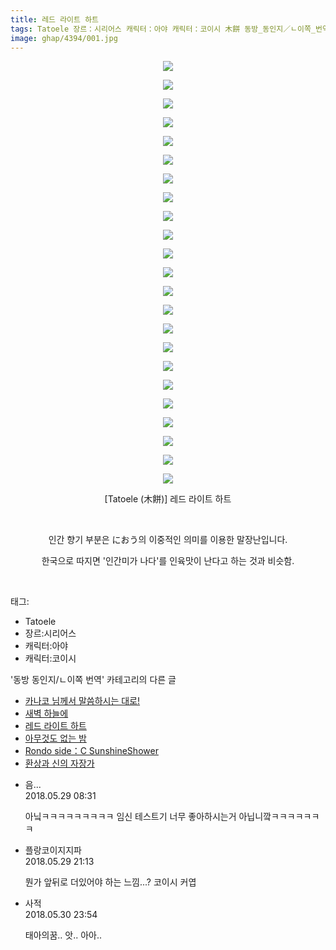```yaml
---
title: 레드 라이트 하트
tags: Tatoele 장르：시리어스 캐릭터：아야 캐릭터：코이시 木餅 동방_동인지／ㄴ이쪽_번역
image: ghap/4394/001.jpg
---
```

<div class="article">
<p style="text-align: center; clear: none; float: none;"><img src="{{ site.nasurl }}/ghap/4394/001.jpg"/></p>
<p style="text-align: center; clear: none; float: none;"><img src="{{ site.nasurl }}/ghap/4394/002.jpg"/></p>
<p style="text-align: center; clear: none; float: none;"><img src="{{ site.nasurl }}/ghap/4394/003.jpg"/></p>
<p style="text-align: center; clear: none; float: none;"><img src="{{ site.nasurl }}/ghap/4394/004.jpg"/></p>
<p style="text-align: center; clear: none; float: none;"><img src="{{ site.nasurl }}/ghap/4394/005.jpg"/></p>
<p style="text-align: center; clear: none; float: none;"><img src="{{ site.nasurl }}/ghap/4394/006.jpg"/></p>
<p style="text-align: center; clear: none; float: none;"><img src="{{ site.nasurl }}/ghap/4394/007.jpg"/></p>
<p style="text-align: center; clear: none; float: none;"><img src="{{ site.nasurl }}/ghap/4394/008.jpg"/></p>
<p style="text-align: center; clear: none; float: none;"><img src="{{ site.nasurl }}/ghap/4394/009.jpg"/></p>
<p style="text-align: center; clear: none; float: none;"><img src="{{ site.nasurl }}/ghap/4394/010.jpg"/></p>
<p style="text-align: center; clear: none; float: none;"><img src="{{ site.nasurl }}/ghap/4394/011.jpg"/></p>
<p style="text-align: center; clear: none; float: none;"><img src="{{ site.nasurl }}/ghap/4394/012.jpg"/></p>
<p style="text-align: center; clear: none; float: none;"><img src="{{ site.nasurl }}/ghap/4394/013.jpg"/></p>
<p style="text-align: center; clear: none; float: none;"><img src="{{ site.nasurl }}/ghap/4394/014.jpg"/></p>
<p style="text-align: center; clear: none; float: none;"><img src="{{ site.nasurl }}/ghap/4394/015.jpg"/></p>
<p style="text-align: center; clear: none; float: none;"><img src="{{ site.nasurl }}/ghap/4394/016.jpg"/></p>
<p style="text-align: center; clear: none; float: none;"><img src="{{ site.nasurl }}/ghap/4394/017.jpg"/></p>
<p style="text-align: center; clear: none; float: none;"><img src="{{ site.nasurl }}/ghap/4394/018.jpg"/></p>
<p style="text-align: center; clear: none; float: none;"><img src="{{ site.nasurl }}/ghap/4394/019.jpg"/></p>
<p style="text-align: center; clear: none; float: none;"><img src="{{ site.nasurl }}/ghap/4394/020.jpg"/></p>
<p style="text-align: center; clear: none; float: none;"><img src="{{ site.nasurl }}/ghap/4394/021.jpg"/></p>
<p style="text-align: center; clear: none; float: none;"><img src="{{ site.nasurl }}/ghap/4394/022.jpg"/></p>
<p style="text-align: center; clear: none; float: none;"><img src="{{ site.nasurl }}/ghap/4394/023.jpg"/></p>
<p style="text-align: center; clear: none; float: none;">[Tatoele (木餅)] 레드 라이트 하트</p>
<p style="text-align: center; clear: none; float: none;"><br/></p>
<p style="text-align: center; clear: none; float: none;">인간 향기 부분은 におう의 이중적인 의미를 이용한 말장난입니다.</p>
<p style="text-align: center; clear: none; float: none;">한국으로 따지면 '인간미가 나다'를 인육맛이 난다고 하는 것과 비슷함.</p>
<p><br/></p>
</div><div class="tagTrail">
<p>태그: </p>
<ul>
<li>Tatoele</li>
<li>장르:시리어스</li>
<li>캐릭터:아야</li>
<li>캐릭터:코이시</li>
</ul>
</div><div class="another">
<p>'동방 동인지/ㄴ이쪽 번역' 카테고리의 다른 글</p>
<ul>
<li><a href="/2018-06-03-ghap_4396">카나코 님께서 말씀하시는 대로!</a></li>
<li><a href="/2018-06-01-ghap_4395">새벽 하늘에</a></li>
<li><a href="/2018-05-29-ghap_4394">레드 라이트 하트</a></li>
<li><a href="/2018-05-28-ghap_4391">아무것도 없는 밤</a></li>
<li><a href="/2018-05-26-ghap_4382">Rondo side：C SunshineShower</a></li>
<li><a href="/2018-05-22-ghap_4380">환상과 신의 자장가</a></li>
</ul>
</div><div class="cb_module cb_fluid">
<div class="cb_wrt cb_profile">
<div class="comment">
<ul>
<li class="cb_thumb_off" id="comment15263244">
<div class="cb_comment_area">
<div class="cb_info_area">
<div class="cb_section">
<span class="cb_nick_name">음...</span>
</div>
<div class="cb_section">
<span class="cb_date">2018.05.29 08:31 </span>
</div>
</div>
<div class="cb_dsc_comment">
<p class="cb_dsc">
											아닠ㅋㅋㅋㅋㅋㅋㅋㅋㅋ 임신 테스트기 너무 좋아하시는거 아닙니깤ㅋㅋㅋㅋㅋㅋㅋ
										</p>
</div>
</div></li>
<li class="cb_thumb_off" id="comment15263557">
<div class="cb_comment_area">
<div class="cb_info_area">
<div class="cb_section">
<span class="cb_nick_name">플랑코이지지파</span>
</div>
<div class="cb_section">
<span class="cb_date">2018.05.29 21:13 </span>
</div>
</div>
<div class="cb_dsc_comment">
<p class="cb_dsc">
											뭔가 앞뒤로 더있어야 하는 느낌...?  코이시 커엽
										</p>
</div>
</div></li>
<li class="cb_thumb_off" id="comment15264318">
<div class="cb_comment_area">
<div class="cb_info_area">
<div class="cb_section">
<span class="cb_nick_name">사적</span>
</div>
<div class="cb_section">
<span class="cb_date">2018.05.30 23:54 </span>
</div>
</div>
<div class="cb_dsc_comment">
<p class="cb_dsc">
											태아의꿈.. 앗.. 아아..
										</p>
</div>
</div></li>
</ul>
</div>
</div><!-- commentList close -->
</div>